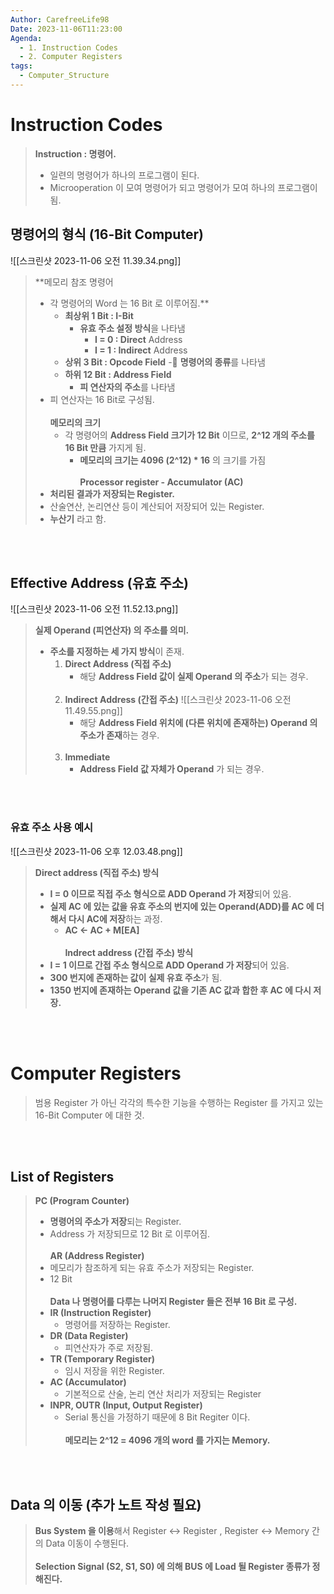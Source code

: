 ```yaml
---
Author: CarefreeLife98
Date: 2023-11-06T11:23:00
Agenda:
  - 1. Instruction Codes
  - 2. Computer Registers
tags:
  - Computer_Structure
---
```

# Instruction Codes
> **Instruction : 명령어.**
> - 일련의 명령어가 하나의 프로그램이 된다.
> - Microoperation 이 모여 명령어가 되고 명령어가 모여 하나의 프로그램이 됨.

## 명령어의 형식 (16-Bit Computer)
![[스크린샷 2023-11-06 오전 11.39.34.png]]
> **메모리 참조 명령어
> - 각 명령어의 Word 는 16 Bit 로 이루어짐.**
> 	- **최상위 1 Bit : I-Bit**
> 		- **유효 주소 설정 방식**을 나타냄
> 			- **I = 0 : Direct** Address
> 			- **I = 1 : Indirect** Address
> 	- **상위 3 Bit : Opcode Field**
> 		- **명령어의 종류**를 나타냄
> 	- **하위 12 Bit : Address Field**
> 		- **피 연산자의 주소**를 나타냄
> - 피 연산자는 16 Bit로 구성됨.
> <br><br>
> **메모리의 크기**
> 	- 각 명령어의 **Address Field 크기가 12 Bit** 이므로, **2^12 개의 주소를 16 Bit 만큼** 가지게 됨.
> 		- **메모리의 크기는 4096 (2^12) * 16** 의 크기를 가짐
> <br><br>
> **Processor register - Accumulator (AC)**
> - **처리된 결과가 저장되는 Register.**
> - 산술연산, 논리연산 등이 계산되어 저장되어 있는 Register.
> - **누산기** 라고 함.

<br><br>
## Effective Address (유효 주소)
![[스크린샷 2023-11-06 오전 11.52.13.png]]
> **실제 Operand (피연산자) 의 주소를 의미.**
> - **주소를 지정하는 세 가지 방식**이 존재.
> 	1. **Direct Address (직접 주소)**
> 		- 해당 **Address Field 값이 실제 Operand 의 주소**가 되는 경우.
> 		<br><br>
> 	2. **Indirect Address (간접 주소)**
> 		![[스크린샷 2023-11-06 오전 11.49.55.png]]
> 		- 해당 **Address Field 위치에 (다른 위치에 존재하는) Operand 의 주소가 존재**하는 경우.
> 		<br><br>
> 	3. **Immediate**
> 		- **Address Field 값 자체가 Operand** 가 되는 경우.

<br><br>
### 유효 주소 사용 예시
![[스크린샷 2023-11-06 오후 12.03.48.png]]
> **Direct address (직접 주소) 방식**
> - **I = 0 이므로 직접 주소 형식으로 ADD Operand 가 저장**되어 있음.
> - **실제 AC 에 있는 값을 유효 주소의 번지에 있는 Operand(ADD)를 AC 에 더해서 다시 AC에 저장**하는 과정.
> 	- **AC <- AC + M\[EA]**
> <br><br>
> **Indrect address (간접 주소) 방식**
> - **I = 1 이므로 간접 주소 형식으로 ADD Operand 가 저장**되어 있음.
> - **300 번지에 존재하는 값이 실제 유효 주소**가 됨.
> - **1350 번지에 존재하는 Operand 값을 기존 AC 값과 합한 후 AC 에 다시 저장.**

<br><br>

# Computer Registers
> 범용 Register 가 아닌 각각의 특수한 기능을 수행하는 Register 를 가지고 있는 16-Bit Computer 에 대한 것.

<br><br>
## List of Registers
> **PC (Program Counter)**
> - **명령어의 주소가 저장**되는 Register.
> - Address 가 저장되므로 12 Bit 로 이루어짐.
> <br><br>
> **AR (Address Register)**
> - 메모리가 참조하게 되는 유효 주소가 저장되는 Register.
> - 12 Bit
> <br><br>
> **Data 나 명령어를 다루는 나머지 Register 들은 전부 16 Bit 로 구성.**
> - **IR (Instruction Register)**
> 	- 명령어를 저장하는 Register.
> - **DR (Data Register)**
> 	- 피연산자가 주로 저장됨.
> - **TR (Temporary Register)**
> 	- 임시 저장을 위한 Register.
> - **AC (Accumulator)**
> 	- 기본적으로 산술, 논리 연산 처리가 저장되는 Register
> - **INPR, OUTR (Input, Output Register)**
> 	- Serial 통신을 가정하기 때문에 8 Bit Regiter 이다.
> <br><br>
> **메모리는 2^12 = 4096 개의 word 를 가지는 Memory.**

<br><br>

## Data 의 이동 (추가 노트 작성 필요)
> **Bus System 을 이용**해서 Register <-> Register , Register <-> Memory 간의 Data 이동이 수행된다.
> <br><br>
> **Selection Signal (S2, S1, S0) 에 의해 BUS 에 Load 될 Register 종류가 정해진다.**